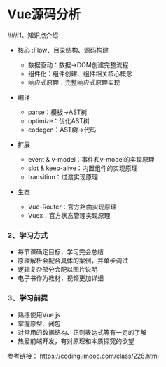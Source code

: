 # Vue源码分析

###1、知识点介绍

- 核心 :Flow、目录结构、源码构建
  - 数据驱动：数据->DOM创建完整流程
  - 组件化：组件创建、组件相关核心概念
  - 响应式原理：完整响应式原理实现
- 编译
  - parse：模板->AST树
  - optimize：优化AST树
  - codegen：AST树->代码
- 扩展

  - event & v-model：事件和v-model的实现原理
  - slot & keep-alive：内置组件的实现原理
  - transition：过渡实现原理
- 生态
  - Vue-Router：官方路由实现原理
  - Vuex：官方状态管理实现原理

### 2、学习方式

- 每节课确定目标，学习完会总结
- 原理解析会配合具体的案例，并单步调试
- 逻辑复杂部分会配以图片说明
- 电子书作为教材，视频更加详细



### 3、学习前提

- 熟练使用Vue.js
- 掌握原型、闭包
- 对常用的数据结构、正则表达式等有一定的了解
- 热爱前端开发，有对原理和本质探究的欲望






参考链接：
https://coding.imooc.com/class/228.html






